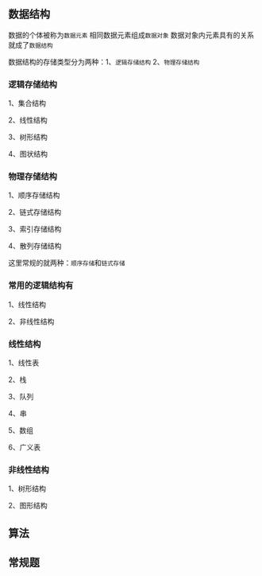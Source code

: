 ## 数据结构
数据的个体被称为`数据元素` 相同数据元素组成`数据对象` 数据对象内元素具有的关系就成了`数据结构`

数据结构的存储类型分为两种：1、`逻辑存储结构` 2、`物理存储结构`
### 逻辑存储结构
1、集合结构

2、线性结构

3、树形结构

4、图状结构

### 物理存储结构
1、顺序存储结构

2、链式存储结构

3、索引存储结构

4、散列存储结构

这里常规的就两种：`顺序存储`和`链式存储`

### 常用的逻辑结构有
1、线性结构

2、非线性结构

### 线性结构
1、线性表

2、栈

3、队列

4、串

5、数组

6、广义表

### 非线性结构
1、树形结构

2、图形结构

## 算法

## 常规题
